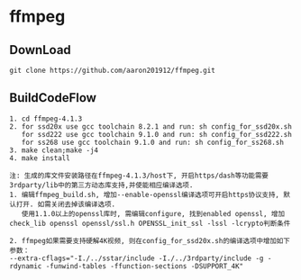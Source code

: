 # ffmpeg
## DownLoad
    git clone https://github.com/aaron201912/ffmpeg.git 

## BuildCodeFlow
    1. cd ffmpeg-4.1.3
    2. for ssd20x use gcc toolchain 8.2.1 and run: sh config_for_ssd20x.sh
       for ssd222 use gcc toolchain 9.1.0 and run: sh config_for_ssd222.sh
       for ss268 use gcc toolchain 9.1.0 and run: sh config_for_ss268.sh
    3. make clean;make -j4
    4. make install
    
    注: 生成的库文件安装路径在ffmpeg-4.1.3/host下, 开启https/dash等功能需要3rdparty/lib中的第三方动态库支持,并使能相应编译选项.
    1. 编辑ffmpeg_build.sh, 增加--enable-openssl编译选项可开启https协议支持, 默认打开. 如需关闭去掉该编译选项.
       使用1.1.0以上的openssl库时, 需编辑configure, 找到enabled openssl, 增加check_lib openssl openssl/ssl.h OPENSSL_init_ssl -lssl -lcrypto判断条件

    2. ffmpeg如果需要支持硬解4K视频, 则在config_for_ssd20x.sh的编译选项中增加如下参数：
    --extra-cflags="-I./../sstar/include -I./../3rdparty/include -g -rdynamic -funwind-tables -ffunction-sections -DSUPPORT_4K"

